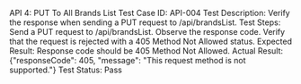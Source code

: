 API 4: PUT To All Brands List
Test Case ID: API-004
Test Description: Verify the response when sending a PUT request to /api/brandsList.
Test Steps:
Send a PUT request to /api/brandsList.
Observe the response code.
Verify that the request is rejected with a 405 Method Not Allowed status.
Expected Result:
Response code should be 405 Method Not Allowed.
Actual Result:
{"responseCode": 405, "message": "This request method is not supported."}
Test Status: Pass